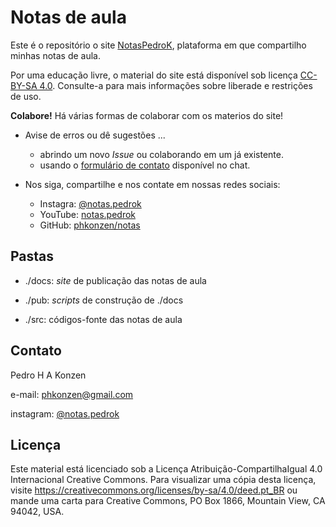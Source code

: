# Notas de aula

Este é o repositório o site [NotasPedroK](https://www.notaspedrok.com.br/notas), plataforma em que compartilho minhas notas de aula. 

Por uma educação livre, o material do site está disponível sob licença [CC-BY-SA 4.0](https://creativecommons.org/licenses/by-sa/4.0/deed.pt_BR). Consulte-a para mais informações sobre liberade e restrições de uso.

**Colabore!** Há várias formas de colaborar com os materios do site!

* Avise de erros ou dê sugestões ...

    * abrindo um novo _Issue_ ou colaborando em um já existente.
    * usando o [formulário de contato](https://notaspedrok.com.br/notas/contato.html) disponível no chat.

* Nos siga, compartilhe e nos contate em nossas redes sociais:

    * Instagra: [@notas.pedrok](https://www.instagram.com/notas.pedrok/)
    * YouTube: [notas.pedrok](https://www.youtube.com/channel/UCwutHKlKLgVj6IkFSUFBqoA)
    * GitHub: [phkonzen/notas](https://github.com/phkonzen/notas)

## Pastas

* ./docs: _site_ de publicação das notas de aula

* ./pub: _scripts_ de construção de ./docs

* ./src: códigos-fonte das notas de aula

## Contato

Pedro H A Konzen

e-mail: phkonzen@gmail.com

instagram: [@notas.pedrok](https://www.instagram.com/notas.pedrok/)

## Licença

Este material está licenciado sob a Licença Atribuição-CompartilhaIgual 4.0 Internacional Creative Commons. Para visualizar uma cópia desta licença, visite https://creativecommons.org/licenses/by-sa/4.0/deed.pt_BR ou mande uma carta para Creative Commons, PO Box 1866, Mountain View, CA 94042, USA.
